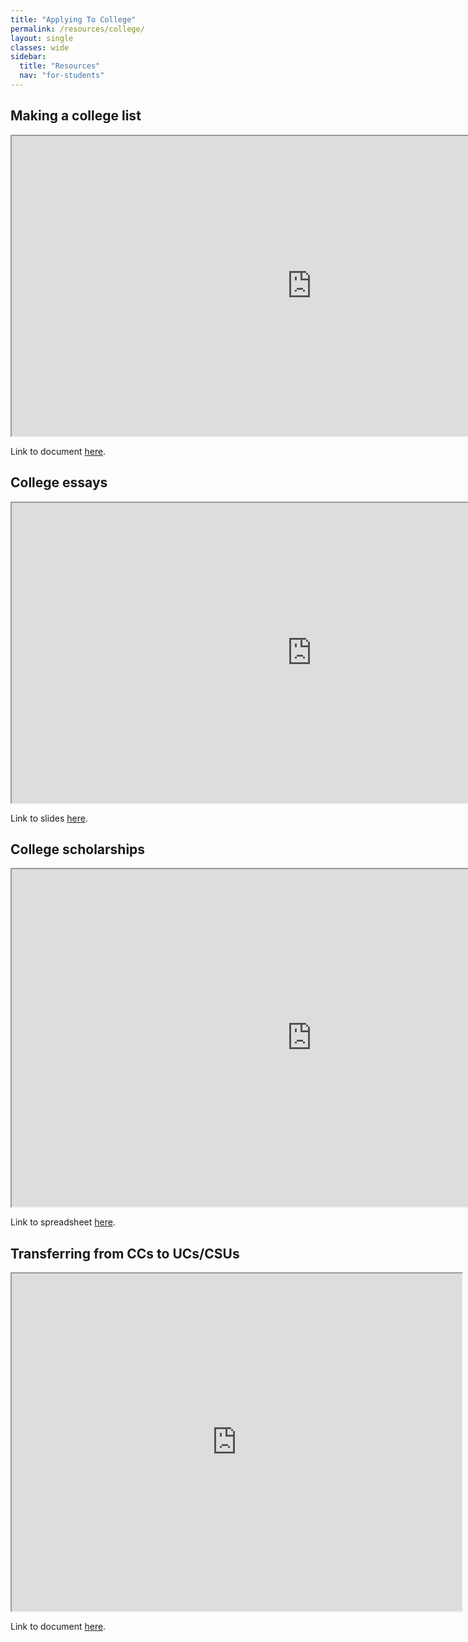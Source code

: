 ```yaml
---
title: "Applying To College"
permalink: /resources/college/
layout: single
classes: wide
sidebar:
  title: "Resources"
  nav: "for-students"
---
```


## Making a college list

<iframe title="making a college list" src="https://drive.google.com/file/d/1WM0fv7p-ChGTGqbEmF5z3EwS7Mx5K_7Z/preview" width="960" height="480" allow="autoplay"></iframe>

Link to document [here](https://drive.google.com/file/d/1WM0fv7p-ChGTGqbEmF5z3EwS7Mx5K_7Z/view?usp=sharing).

## College essays

<iframe title="college essays" src="https://drive.google.com/file/d/1SBB575OsH1RIdIzHPFJBN0gdW9gThkuJ/preview" width="960" height="480" allow="autoplay"></iframe>

Link to slides [here](https://drive.google.com/file/d/1SBB575OsH1RIdIzHPFJBN0gdW9gThkuJ/view?usp=sharing).

## College scholarships

<iframe title="college scholarships" src="https://docs.google.com/spreadsheets/d/e/2PACX-1vR_BF__c6cthv_2E-Yw3xZ0mMm18NiNCQ3Miouq37bR9E2ki2tVs8pdVA3f0wxv3GYRNpd82HCNGThr/pubhtml?gid=0&amp;single=true&amp;widget=true&amp;headers=false" width="960" height="540"></iframe>

Link to spreadsheet [here](https://docs.google.com/spreadsheets/d/107ydguBA1hBdXHlxfw7ha4JSZ1nMlHdqpHi0mVcJVAw/edit?usp=sharing).

## Transferring from CCs to UCs/CSUs

<iframe title="transferring from CCs to UCs/CSUs" src="https://docs.google.com/document/d/e/2PACX-1vQciD-GgU8mkwUdfYYamHKk39BdexOOoOBf99j9RV6dGeYEstqAtknb63U9wWuu3TXVpK87Fn_nufxd/pub?embedded=true" width="720" height="540"></iframe>

Link to document [here](https://docs.google.com/document/d/1faaYnAcUs96lqh7n_Sdv6f33TF3sBl32bxtuQ2sFBCM/edit?usp=sharing).

